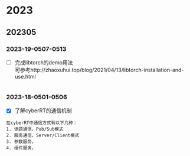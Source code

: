 

# 2023
## 202305


### 2023-19-0507-0513
- [ ] 完成libtorch的demo用法  
可参考http://zhaoxuhui.top/blog/2021/04/13/libtorch-installation-and-use.html
```txt


```

### 2023-18-0501-0506  
- [x] 了解cyberRT的通信机制
```text
在cyberRT中通信方式有以下几种：
1. 话题通信，Pub/Sub模式
2. 服务通信，Server/Client模式
3. 参数服务，
4. 组件服务，


```

